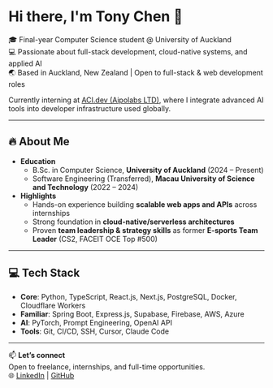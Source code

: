 # Hi there, I'm Tony Chen 👋

🎓 Final-year Computer Science student @ University of Auckland  
💻 Passionate about full-stack development, cloud-native systems, and applied AI  
🌏 Based in Auckland, New Zealand | Open to full-stack & web development roles

Currently interning at [ACI.dev (Aipolabs LTD)](https://aci.dev/), where I integrate advanced AI tools into developer infrastructure used globally.

---

## 🔥 About Me

- **Education**
  - B.Sc. in Computer Science, **University of Auckland** (2024 – Present)  
  - Software Engineering (Transferred), **Macau University of Science and Technology** (2022 – 2024)  
- **Highlights**
  - Hands-on experience building **scalable web apps and APIs** across internships
  - Strong foundation in **cloud-native/serverless architectures**
  - Proven **team leadership & strategy skills** as former **E-sports Team Leader** (CS2, FACEIT OCE Top #500)

---

## 💻 Tech Stack

- **Core**: Python, TypeScript, React.js, Next.js, PostgreSQL, Docker, Cloudflare Workers  
- **Familiar**: Spring Boot, Express.js, Supabase, Firebase, AWS, Azure  
- **AI**: PyTorch, Prompt Engineering, OpenAI API  
- **Tools**: Git, CI/CD, SSH, Cursor, Claude Code

---

📫 **Let’s connect**  
Open to freelance, internships, and full-time opportunities.  
🌐 [LinkedIn](https://www.linkedin.com/in/tonychenyz/) | [GitHub](https://github.com/TooonyChen)  
